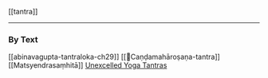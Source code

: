 [[tantra]]
***
### By Text
[[abinavagupta-tantraloka-ch29]]
[[📕Caṇḍa­mahā­roṣaṇa-tantra]]
[[Matsyendrasaṃhitā]]
[Unexcelled Yoga Tantras](https://read.84000.co/section/O1JC114941JC21412.html)